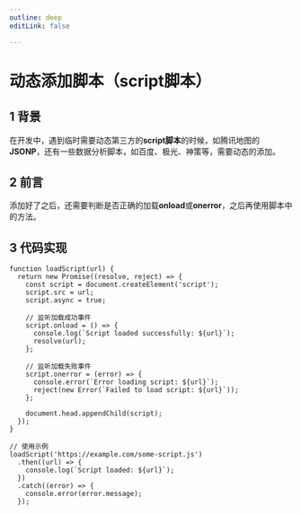 ```yaml
---
outline: deep
editLink: false

---
```


# 动态添加脚本（script脚本）

## 1 背景

在开发中，遇到临时需要动态第三方的**script脚本**的时候，如腾讯地图的**JSONP**，还有一些数据分析脚本，如百度、极光、神策等，需要动态的添加。

## 2 前言

添加好了之后，还需要判断是否正确的加载**onload**或**onerror**，之后再使用脚本中的方法。

## 3 代码实现
```
function loadScript(url) {
  return new Promise((resolve, reject) => {
    const script = document.createElement('script');
    script.src = url;
    script.async = true;

    // 监听加载成功事件
    script.onload = () => {
      console.log(`Script loaded successfully: ${url}`);
      resolve(url);
    };

    // 监听加载失败事件
    script.onerror = (error) => {
      console.error(`Error loading script: ${url}`);
      reject(new Error(`Failed to load script: ${url}`));
    };

    document.head.appendChild(script);
  });
}

// 使用示例
loadScript('https://example.com/some-script.js')
  .then((url) => {
    console.log(`Script loaded: ${url}`);
  })
  .catch((error) => {
    console.error(error.message);
  });
```





